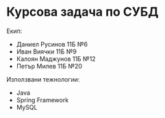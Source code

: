 # Курсова задача по СУБД

Eкип:
- Даниел Русинов 11Б №6
- Иван Виячки 11Б №9
- Калоян Маджунов 11Б №12
- Петър Милев 11Б №20 

Използвани тежнологии:
- Java
- Spring Framework
- MySQL
